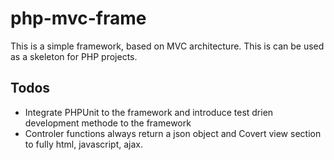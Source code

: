 # php-mvc-frame
This is a simple framework, based on MVC architecture. This is can be used as a skeleton for PHP projects.    

## Todos

  * Integrate PHPUnit to the framework and introduce test drien development methode to the framework
  * Controler functions always return a json object and Covert view section to fully html, javascript, ajax.
